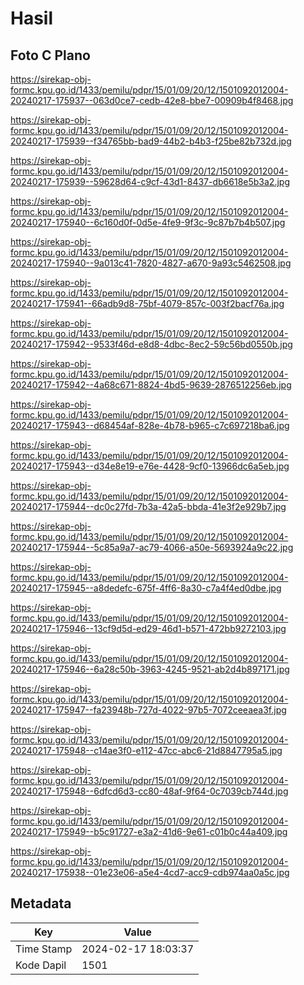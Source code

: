 # Hasil

## Foto C Plano

https://sirekap-obj-formc.kpu.go.id/1433/pemilu/pdpr/15/01/09/20/12/1501092012004-20240217-175937--063d0ce7-cedb-42e8-bbe7-00909b4f8468.jpg

https://sirekap-obj-formc.kpu.go.id/1433/pemilu/pdpr/15/01/09/20/12/1501092012004-20240217-175939--f34765bb-bad9-44b2-b4b3-f25be82b732d.jpg

https://sirekap-obj-formc.kpu.go.id/1433/pemilu/pdpr/15/01/09/20/12/1501092012004-20240217-175939--59628d64-c9cf-43d1-8437-db6618e5b3a2.jpg

https://sirekap-obj-formc.kpu.go.id/1433/pemilu/pdpr/15/01/09/20/12/1501092012004-20240217-175940--6c160d0f-0d5e-4fe9-9f3c-9c87b7b4b507.jpg

https://sirekap-obj-formc.kpu.go.id/1433/pemilu/pdpr/15/01/09/20/12/1501092012004-20240217-175940--9a013c41-7820-4827-a670-9a93c5462508.jpg

https://sirekap-obj-formc.kpu.go.id/1433/pemilu/pdpr/15/01/09/20/12/1501092012004-20240217-175941--66adb9d8-75bf-4079-857c-003f2bacf76a.jpg

https://sirekap-obj-formc.kpu.go.id/1433/pemilu/pdpr/15/01/09/20/12/1501092012004-20240217-175942--9533f46d-e8d8-4dbc-8ec2-59c56bd0550b.jpg

https://sirekap-obj-formc.kpu.go.id/1433/pemilu/pdpr/15/01/09/20/12/1501092012004-20240217-175942--4a68c671-8824-4bd5-9639-2876512256eb.jpg

https://sirekap-obj-formc.kpu.go.id/1433/pemilu/pdpr/15/01/09/20/12/1501092012004-20240217-175943--d68454af-828e-4b78-b965-c7c697218ba6.jpg

https://sirekap-obj-formc.kpu.go.id/1433/pemilu/pdpr/15/01/09/20/12/1501092012004-20240217-175943--d34e8e19-e76e-4428-9cf0-13966dc6a5eb.jpg

https://sirekap-obj-formc.kpu.go.id/1433/pemilu/pdpr/15/01/09/20/12/1501092012004-20240217-175944--dc0c27fd-7b3a-42a5-bbda-41e3f2e929b7.jpg

https://sirekap-obj-formc.kpu.go.id/1433/pemilu/pdpr/15/01/09/20/12/1501092012004-20240217-175944--5c85a9a7-ac79-4066-a50e-5693924a9c22.jpg

https://sirekap-obj-formc.kpu.go.id/1433/pemilu/pdpr/15/01/09/20/12/1501092012004-20240217-175945--a8dedefc-675f-4ff6-8a30-c7a4f4ed0dbe.jpg

https://sirekap-obj-formc.kpu.go.id/1433/pemilu/pdpr/15/01/09/20/12/1501092012004-20240217-175946--13cf9d5d-ed29-46d1-b571-472bb9272103.jpg

https://sirekap-obj-formc.kpu.go.id/1433/pemilu/pdpr/15/01/09/20/12/1501092012004-20240217-175946--6a28c50b-3963-4245-9521-ab2d4b897171.jpg

https://sirekap-obj-formc.kpu.go.id/1433/pemilu/pdpr/15/01/09/20/12/1501092012004-20240217-175947--fa23948b-727d-4022-97b5-7072ceeaea3f.jpg

https://sirekap-obj-formc.kpu.go.id/1433/pemilu/pdpr/15/01/09/20/12/1501092012004-20240217-175948--c14ae3f0-e112-47cc-abc6-21d8847795a5.jpg

https://sirekap-obj-formc.kpu.go.id/1433/pemilu/pdpr/15/01/09/20/12/1501092012004-20240217-175948--6dfcd6d3-cc80-48af-9f64-0c7039cb744d.jpg

https://sirekap-obj-formc.kpu.go.id/1433/pemilu/pdpr/15/01/09/20/12/1501092012004-20240217-175949--b5c91727-e3a2-41d6-9e61-c01b0c44a409.jpg

https://sirekap-obj-formc.kpu.go.id/1433/pemilu/pdpr/15/01/09/20/12/1501092012004-20240217-175938--01e23e06-a5e4-4cd7-acc9-cdb974aa0a5c.jpg


## Metadata

| Key        | Value               |
| ---------- | ------------------- |
| Time Stamp | 2024-02-17 18:03:37 |
| Kode Dapil | 1501                |



